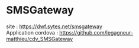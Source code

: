 # SMSGateway

site : https://dwf.sytes.net/smsgateway <br/>
Application cordova : https://github.com/legagneur-matthieu/cdv_SMSGateway
